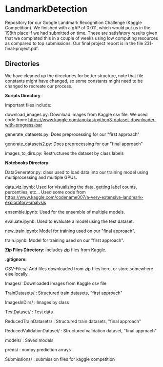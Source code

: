 # LandmarkDetection

Repository for our Google Landmark Recognition Challenge (Kaggle Competition). We finished with a gAP of 0.011, which would put us in the 198th place if we had submitted on time. These are satisfatory results given that we completed this in a couple of weeks using low computing resources as compared to top submissions. Our final project report is in the file 231-final-project.pdf.

## Directories

We have cleaned up the directories for better structure, note that file constants might have changed, so some constants might need to be changed to recreate our process. 

**Scripts Directory**: 

Important files include:

download_images.py: Download images from Kaggle csv file. We used code from: https://www.kaggle.com/anokas/python3-dataset-downloader-with-progress-bar

generate_datasets.py: Does preprocessing for our "first approach"

generate_datasets2.py: Does preprocessing for our "final approach"

images_to_dirs.py: Restructures the dataset by class labels

**Notebooks Directory**: 

DataGenerator.py: class used to load data into our training model using multiprocessing and multiple GPUs. 

data_viz.ipynb: Used for visualizing the data, getting label counts, percentiles, etc... Used some code from https://www.kaggle.com/codename007/a-very-extensive-landmark-exploratory-analysis

ensemble.ipynb: Used for the ensemble of multiple models.

evaluate.ipynb: Used to evaluate a model using the test dataset. 

new_train.ipynb: Model for training used on our "final approach".

train.ipynb: Model for training used on our "first approach".

**Zip Files Directory**: Includes zip files from Kaggle. 

**.gitignore:**

CSV-Files/: Add files downloaded from zip files here, or store somewhere else locally.

Images/ :Downloaded Images from Kaggle csv file

TrainDatasets/ : Structured train datasets, "first approach"

ImagesInDirs/ : Images by class

TestDataset/ : Test data

ReducedTrainDatasets/ : Structured train datasets, "final approach"

ReducedValidationDataset/ : Structured validation dataset, "final approach"

models/ : Saved models 

preds/ : numpy prediction arrays

Submissions/ : submission files for kaggle competition

